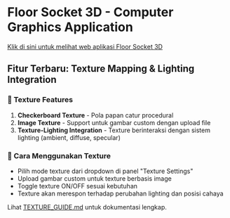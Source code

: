# Floor Socket 3D - Computer Graphics Application

[Klik di sini untuk melihat web aplikasi Floor Socket 3D](https://cashewwww14.github.io/aplikasi-grafika/floor-socket.html)

## Fitur Terbaru: Texture Mapping & Lighting Integration

### 🎨 Texture Features
1. **Checkerboard Texture** - Pola papan catur procedural
2. **Image Texture** - Support untuk gambar custom dengan upload file
3. **Texture-Lighting Integration** - Texture berinteraksi dengan sistem lighting (ambient, diffuse, specular)

### 🔧 Cara Menggunakan Texture
- Pilih mode texture dari dropdown di panel "Texture Settings"
- Upload gambar custom untuk texture berbasis image
- Toggle texture ON/OFF sesuai kebutuhan
- Texture akan merespon terhadap perubahan lighting dan posisi cahaya

Lihat [TEXTURE_GUIDE.md](TEXTURE_GUIDE.md) untuk dokumentasi lengkap.

